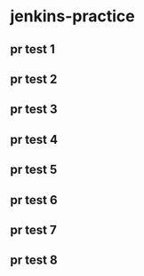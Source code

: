 # jenkins-practice

## pr test 1
## pr test 2
## pr test 3
## pr test 4
## pr test 5
## pr test 6
## pr test 7
## pr test 8
